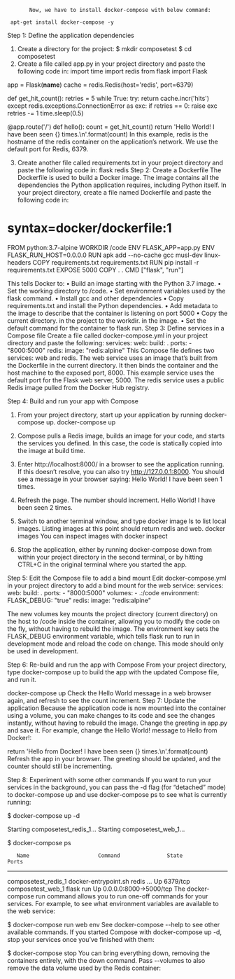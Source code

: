            Now, we have to install docker-compose with below command:
    
     apt-get install docker-compose -y
Step 1: Define the application dependencies
1.	Create a directory for the project:
   $ mkdir composetest
$ cd composetest
2.	Create a file called app.py in your project directory and paste the following code in:
import time
import redis
from flask import Flask

app = Flask(__name__)
cache = redis.Redis(host='redis', port=6379)

def get_hit_count():
    retries = 5
    while True:
        try:
            return cache.incr('hits')
        except redis.exceptions.ConnectionError as exc:
            if retries == 0:
                raise exc
            retries -= 1
            time.sleep(0.5)

@app.route('/')
def hello():
    count = get_hit_count()
    return 'Hello World! I have been seen {} times.\n'.format(count)
In this example, redis is the hostname of the redis container on the application’s network. We use the default port for Redis, 6379.

3.	Create another file called requirements.txt in your project directory and paste the following code in:
                     flask
                     redis
Step 2: Create a Dockerfile
 The Dockerfile is used to build a Docker image. The image contains all the dependencies the Python application requires, including Python itself.
In your project directory, create a file named Dockerfile and paste the following code in:

  # syntax=docker/dockerfile:1
FROM python:3.7-alpine
WORKDIR /code
ENV FLASK_APP=app.py
ENV FLASK_RUN_HOST=0.0.0.0
RUN apk add --no-cache gcc musl-dev linux-headers
COPY requirements.txt requirements.txt
RUN pip install -r requirements.txt
EXPOSE 5000
COPY . .
CMD ["flask", "run"]

This tells Docker to:
•	Build an image starting with the Python 3.7 image.
•	Set the working directory to /code.
•	Set environment variables used by the flask command.
•	Install gcc and other dependencies
•	Copy requirements.txt and install the Python dependencies.
•	Add metadata to the image to describe that the container is listening on port 5000
•	Copy the current directory. in the project to the workdir. in the image.
•	Set the default command for the container to flask run.
Step 3: Define services in a Compose file
Create a file called docker-compose.yml in your project directory and paste the following:
services:
  web:
    build: .
    ports:
      - "8000:5000"
  redis:
    image: "redis:alpine"
This Compose file defines two services: web and redis.
The web service uses an image that’s built from the Dockerfile in the current directory. It then binds the container and the host machine to the exposed port, 8000. This example service uses the default port for the Flask web server, 5000.
The redis service uses a public Redis image pulled from the Docker Hub registry.

Step 4: Build and run your app with Compose
1.	From your project directory, start up your application by running docker-compose up.
  docker-compose up
1.	Compose pulls a Redis image, builds an image for your code, and starts the services you defined. In this case, the code is statically copied into the image at build time.
2.	Enter http://localhost:8000/ in a browser to see the application running.
If this doesn’t resolve, you can also try http://127.0.0.1:8000.
You should see a message in your browser saying:
Hello World! I have been seen 1 times.
 
3.	Refresh the page.
The number should increment.
Hello World! I have been seen 2 times.
 
4.	Switch to another terminal window, and type docker image ls to list local images.
Listing images at this point should return redis and web.
docker images 
You can inspect images with docker inspect <tag or id>
5.	Stop the application, either by running docker-compose down from within your project directory in the second terminal, or by hitting CTRL+C in the original terminal where you started the app.

Step 5: Edit the Compose file to add a bind mount
Edit docker-compose.yml in your project directory to add a bind mount for the web service:
services:
  web:
    build: .
    ports:
      - "8000:5000"
    volumes:
      - .:/code
    environment:
      FLASK_DEBUG: "true"
  redis:
    image: "redis:alpine" 

The new volumes key mounts the project directory (current directory) on the host to /code inside the container, allowing you to modify the code on the fly, without having to rebuild the image. The environment key sets the FLASK_DEBUG environment variable, which tells flask run to run in development mode and reload the code on change. This mode should only be used in development.

Step 6: Re-build and run the app with Compose
From your project directory, type docker-compose up to build the app with the updated Compose file, and run it.

docker-compose up
Check the Hello World message in a web browser again, and refresh to see the count increment.
Step 7: Update the application
Because the application code is now mounted into the container using a volume, you can make changes to its code and see the changes instantly, without having to rebuild the image.
Change the greeting in app.py and save it. For example, change the Hello World! message to 
Hello from Docker!:

return 'Hello from Docker! I have been seen {} times.\n'.format(count)
Refresh the app in your browser. The greeting should be updated, and the counter should still be incrementing.
 
Step 8: Experiment with some other commands
If you want to run your services in the background, you can pass the -d flag (for “detached” mode) to docker-compose up and use docker-compose ps to see what is currently running:

$ docker-compose up -d

Starting composetest_redis_1...
Starting composetest_web_1...

$ docker-compose ps

       Name                      Command               State           Ports         
-------------------------------------------------------------------------------------
composetest_redis_1   docker-entrypoint.sh redis ...   Up      6379/tcp              
composetest_web_1     flask run                        Up      0.0.0.0:8000->5000/tcp
The docker-compose run command allows you to run one-off commands for your services. For example, to see what environment variables are available to the web service:

$ docker-compose run web env
See docker-compose --help to see other available commands.
If you started Compose with docker-compose up -d, stop your services once you’ve finished with them:

$ docker-compose stop
You can bring everything down, removing the containers entirely, with the down command. Pass --volumes to also remove the data volume used by the Redis container:


